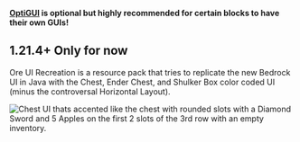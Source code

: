  **[OptiGUI](https://modrinth.com/mod/optigui) is optional but highly recommended for certain blocks to have their own GUIs!**

## 1.21.4+ Only for now

Ore UI Recreation is a resource pack that tries to replicate the new Bedrock UI in Java with the  Chest, Ender Chest, and Shulker Box color coded UI (minus the controversal Horizontal Layout).

![Chest UI thats accented like the chest with rounded slots with a Diamond Sword and 5 Apples on the first 2 slots of the 3rd row with an empty inventory.](https://cdn.modrinth.com/data/cached_images/d44caf01ea87f6b2f65babd53d267b66016d0788.png)
